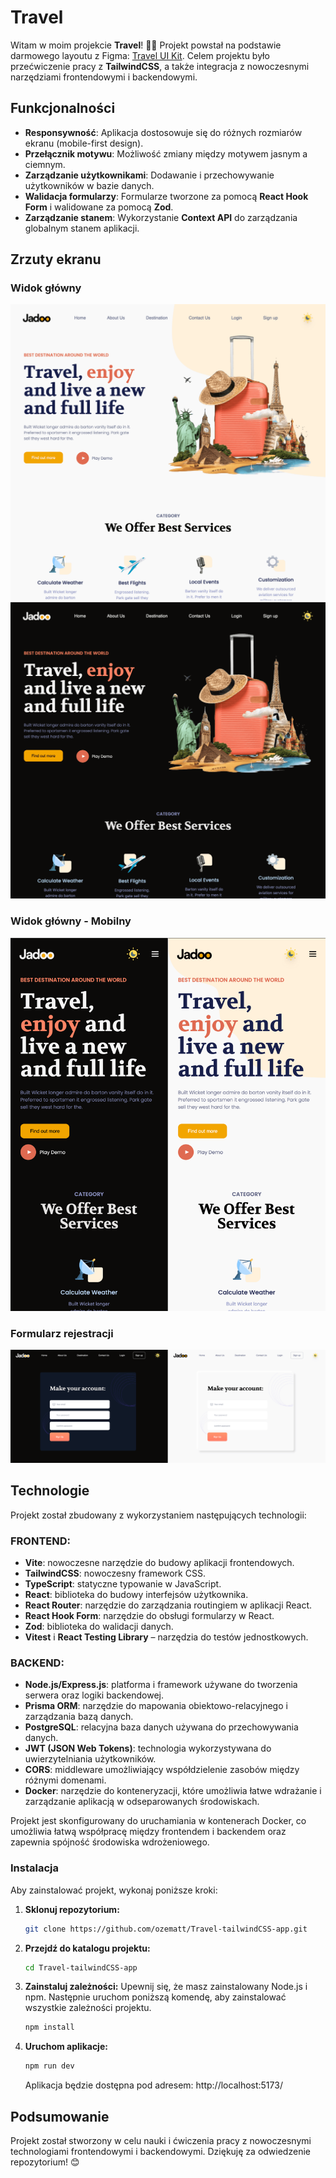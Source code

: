 # Travel

Witam w moim projekcie **Travel**! 🎒✨ Projekt powstał na podstawie darmowego layoutu z Figma: [Travel UI Kit](https://www.figma.com/community/file/993910904620677970). Celem projektu było przećwiczenie pracy z **TailwindCSS**, a także integracja z nowoczesnymi narzędziami frontendowymi i backendowymi.

## Funkcjonalności

- **Responsywność**: Aplikacja dostosowuje się do różnych rozmiarów ekranu (mobile-first design).
- **Przełącznik motywu**: Możliwość zmiany między motywem jasnym a ciemnym.
- **Zarządzanie użytkownikami**: Dodawanie i przechowywanie użytkowników w bazie danych.
- **Walidacja formularzy**: Formularze tworzone za pomocą **React Hook Form** i walidowane za pomocą **Zod**.
- **Zarządzanie stanem**: Wykorzystanie **Context API** do zarządzania globalnym stanem aplikacji.

## Zrzuty ekranu

### Widok główny

![Widok główny - motyw jasny](./screenshots/Main_light.png)
![Widok główny - motyw ciemny](./screenshots/Main_dark.png)

### Widok główny - Mobilny

![Widok główny - mobilny](./screenshots/Mobile-view_both-Theme.png)

### Formularz rejestracji

![Formularz rejestracji - motyw jasny](./screenshots/SignUp-bothTheme.png)

## Technologie

Projekt został zbudowany z wykorzystaniem następujących technologii:

### FRONTEND:

- **Vite**: nowoczesne narzędzie do budowy aplikacji frontendowych.
- **TailwindCSS**: nowoczesny framework CSS.
- **TypeScript**: statyczne typowanie w JavaScript.
- **React**: biblioteka do budowy interfejsów użytkownika.
- **React Router**: narzędzie do zarządzania routingiem w aplikacji React.
- **React Hook Form**: narzędzie do obsługi formularzy w React.
- **Zod**: biblioteka do walidacji danych.
- **Vitest** i **React Testing Library** – narzędzia do testów jednostkowych.

### BACKEND:

- **Node.js/Express.js**: platforma i framework używane do tworzenia serwera oraz logiki backendowej.
- **Prisma ORM**: narzędzie do mapowania obiektowo-relacyjnego i zarządzania bazą danych.
- **PostgreSQL**: relacyjna baza danych używana do przechowywania danych.
- **JWT (JSON Web Tokens)**: technologia wykorzystywana do uwierzytelniania użytkowników.
- **CORS**: middleware umożliwiający współdzielenie zasobów między różnymi domenami.
- **Docker**: narzędzie do konteneryzacji, które umożliwia łatwe wdrażanie i zarządzanie aplikacją w odseparowanych środowiskach.

Projekt jest skonfigurowany do uruchamiania w kontenerach Docker, co umożliwia łatwą współpracę między frontendem i backendem oraz zapewnia spójność środowiska wdrożeniowego.


### Instalacja

Aby zainstalować projekt, wykonaj poniższe kroki:

1. **Sklonuj repozytorium:**
   ```sh
   git clone https://github.com/ozematt/Travel-tailwindCSS-app.git
   ```
2. **Przejdź do katalogu projektu:**
   ```sh
   cd Travel-tailwindCSS-app
   ```
3. **Zainstaluj zależności:**
   Upewnij się, że masz zainstalowany Node.js i npm. Następnie uruchom poniższą komendę, aby zainstalować wszystkie zależności projektu.
   ```sh
   npm install
   ```

5. **Uruchom aplikacje:**
   ```sh
   npm run dev
   ```
   Aplikacja będzie dostępna pod adresem: http://localhost:5173/

## Podsumowanie

Projekt został stworzony w celu nauki i ćwiczenia pracy z nowoczesnymi technologiami frontendowymi i backendowymi. Dziękuję za odwiedzenie repozytorium! 😊
